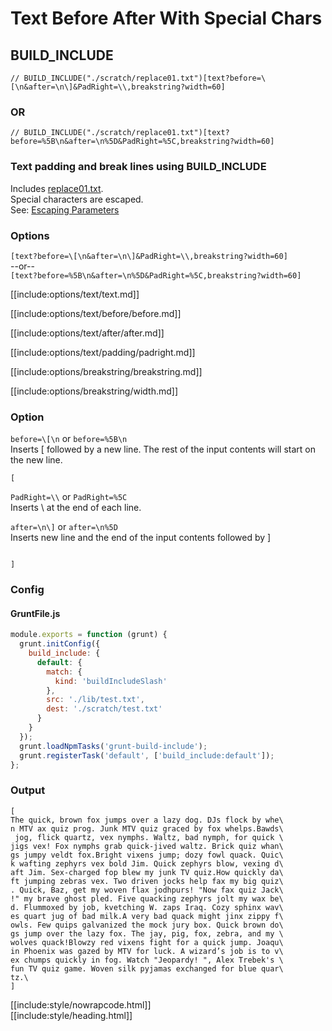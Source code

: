 # Text Before After With Special Chars

## BUILD_INCLUDE

<div class="nowrapcode">

```text
// BUILD_INCLUDE("./scratch/replace01.txt")[text?before=\[\n&after=\n\]&PadRight=\\,breakstring?width=60]
```

</div>

### OR

<div class="nowrapcode">

```text
// BUILD_INCLUDE("./scratch/replace01.txt")[text?before=%5B\n&after=\n%5D&PadRight=%5C,breakstring?width=60]
```

</div>

### Text padding and break lines using BUILD_INCLUDE

Includes [replace01.txt](replacements/replace01.txt.html).  
Special characters are escaped.  
See: [Escaping Parameters](/grunt-build-include/pages/Docs/misc/EscapingParameters.html)  

### Options

`[text?before=\[\n&after=\n\]&PadRight=\\,breakstring?width=60]`  
--or--  
`[text?before=%5B\n&after=\n%5D&PadRight=%5C,breakstring?width=60]`

[[include:options/text/text.md]]

[[include:options/text/before/before.md]]

[[include:options/text/after/after.md]]

[[include:options/text/padding/padright.md]]

[[include:options/breakstring/breakstring.md]]

[[include:options/breakstring/width.md]]

### Option

`before=\[\n` or `before=%5B\n`  
Inserts [ followed by a new line. The rest of the input contents will start on the new line.

```text
[

```

`PadRight=\\` or `PadRight=%5C`  
Inserts \ at the end of each line.

`after=\n\]` or `after=\n%5D`  
Inserts new line and the end of the input contents followed by ]

```text

]
```

### Config

#### GruntFile.js

```js
module.exports = function (grunt) {
  grunt.initConfig({
    build_include: {
      default: {
        match: {
          kind: 'buildIncludeSlash'
        },
        src: './lib/test.txt',
        dest: './scratch/test.txt'
      }
    }
  });
  grunt.loadNpmTasks('grunt-build-include');
  grunt.registerTask('default', ['build_include:default']);
};
```

### Output

<div class="nowrapcode">

```text
[
The quick, brown fox jumps over a lazy dog. DJs flock by whe\
n MTV ax quiz prog. Junk MTV quiz graced by fox whelps.Bawds\
 jog, flick quartz, vex nymphs. Waltz, bad nymph, for quick \
jigs vex! Fox nymphs grab quick-jived waltz. Brick quiz whan\
gs jumpy veldt fox.Bright vixens jump; dozy fowl quack. Quic\
k wafting zephyrs vex bold Jim. Quick zephyrs blow, vexing d\
aft Jim. Sex-charged fop blew my junk TV quiz.How quickly da\
ft jumping zebras vex. Two driven jocks help fax my big quiz\
. Quick, Baz, get my woven flax jodhpurs! "Now fax quiz Jack\
!" my brave ghost pled. Five quacking zephyrs jolt my wax be\
d. Flummoxed by job, kvetching W. zaps Iraq. Cozy sphinx wav\
es quart jug of bad milk.A very bad quack might jinx zippy f\
owls. Few quips galvanized the mock jury box. Quick brown do\
gs jump over the lazy fox. The jay, pig, fox, zebra, and my \
wolves quack!Blowzy red vixens fight for a quick jump. Joaqu\
in Phoenix was gazed by MTV for luck. A wizard’s job is to v\
ex chumps quickly in fog. Watch "Jeopardy! ", Alex Trebek's \
fun TV quiz game. Woven silk pyjamas exchanged for blue quar\
tz.\
]
```

</div>

[[include:style/nowrapcode.html]]  
[[include:style/heading.html]]